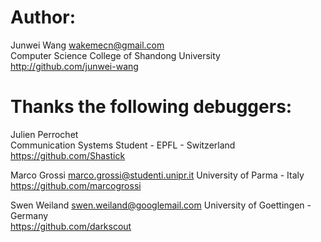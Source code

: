 Author:
=======================
Junwei Wang <wakemecn@gmail.com>  
Computer Science College of Shandong University  
http://github.com/junwei-wang  

Thanks the following debuggers:
=========================
Julien Perrochet  
Communication Systems Student - EPFL - Switzerland  
https://github.com/Shastick  

Marco Grossi <marco.grossi@studenti.unipr.it>
University of Parma - Italy  
https://github.com/marcogrossi  

Swen Weiland <swen.weiland@googlemail.com>
University of Goettingen - Germany  
https://github.com/darkscout  
